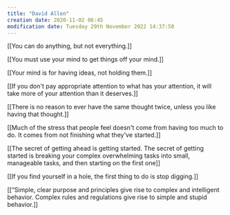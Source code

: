 ```yaml
---
title: "David Allen"
creation date: 2020-11-02 06:45 
modification date: Tuesday 29th November 2022 14:37:50
---
```

[[You can do anything, but not everything.]]


[[You must use your mind to get things off your mind.]]


[[Your mind is for having ideas, not holding them.]]


[[If you don't pay appropriate attention to what has your attention, it will take more of your attention than it deserves.]]


[[There is no reason to ever have the same thought twice, unless you like having that thought.]]


[[Much of the stress that people feel doesn't come from having too much to do. It comes from not finishing what they've started.]]


[[The secret of getting ahead is getting started. The secret of getting started is breaking your complex overwhelming tasks into small, manageable tasks, and then starting on the first one]]


[[If you find yourself in a hole, the first thing to do is stop digging.]]


[[“Simple, clear purpose and principles give rise to complex and intelligent behavior. Complex rules and regulations give rise to simple and stupid behavior.]]







